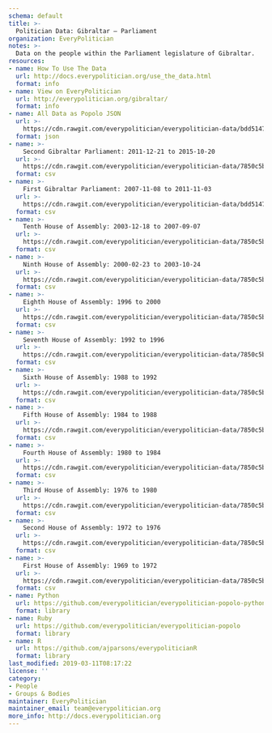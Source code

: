 ```yaml
---
schema: default
title: >-
  Politician Data: Gibraltar — Parliament
organization: EveryPolitician
notes: >-
  Data on the people within the Parliament legislature of Gibraltar.
resources:
- name: How To Use The Data
  url: http://docs.everypolitician.org/use_the_data.html
  format: info
- name: View on EveryPolitician
  url: http://everypolitician.org/gibraltar/
  format: info
- name: All Data as Popolo JSON
  url: >-
    https://cdn.rawgit.com/everypolitician/everypolitician-data/bdd51475551d7b9feaad5433e7f6f72d892a8a31/data/Gibraltar/Parliament/ep-popolo-v1.0.json
  format: json
- name: >-
    Second Gibraltar Parliament: 2011-12-21 to 2015-10-20
  url: >-
    https://cdn.rawgit.com/everypolitician/everypolitician-data/7850c5b89a32c2e4d6ef217520c5d8f28c350d27/data/Gibraltar/Parliament/term-12.csv
  format: csv
- name: >-
    First Gibraltar Parliament: 2007-11-08 to 2011-11-03
  url: >-
    https://cdn.rawgit.com/everypolitician/everypolitician-data/bdd51475551d7b9feaad5433e7f6f72d892a8a31/data/Gibraltar/Parliament/term-11.csv
  format: csv
- name: >-
    Tenth House of Assembly: 2003-12-18 to 2007-09-07
  url: >-
    https://cdn.rawgit.com/everypolitician/everypolitician-data/7850c5b89a32c2e4d6ef217520c5d8f28c350d27/data/Gibraltar/Parliament/term-10.csv
  format: csv
- name: >-
    Ninth House of Assembly: 2000-02-23 to 2003-10-24
  url: >-
    https://cdn.rawgit.com/everypolitician/everypolitician-data/7850c5b89a32c2e4d6ef217520c5d8f28c350d27/data/Gibraltar/Parliament/term-9.csv
  format: csv
- name: >-
    Eighth House of Assembly: 1996 to 2000
  url: >-
    https://cdn.rawgit.com/everypolitician/everypolitician-data/7850c5b89a32c2e4d6ef217520c5d8f28c350d27/data/Gibraltar/Parliament/term-8.csv
  format: csv
- name: >-
    Seventh House of Assembly: 1992 to 1996
  url: >-
    https://cdn.rawgit.com/everypolitician/everypolitician-data/7850c5b89a32c2e4d6ef217520c5d8f28c350d27/data/Gibraltar/Parliament/term-7.csv
  format: csv
- name: >-
    Sixth House of Assembly: 1988 to 1992
  url: >-
    https://cdn.rawgit.com/everypolitician/everypolitician-data/7850c5b89a32c2e4d6ef217520c5d8f28c350d27/data/Gibraltar/Parliament/term-6.csv
  format: csv
- name: >-
    Fifth House of Assembly: 1984 to 1988
  url: >-
    https://cdn.rawgit.com/everypolitician/everypolitician-data/7850c5b89a32c2e4d6ef217520c5d8f28c350d27/data/Gibraltar/Parliament/term-5.csv
  format: csv
- name: >-
    Fourth House of Assembly: 1980 to 1984
  url: >-
    https://cdn.rawgit.com/everypolitician/everypolitician-data/7850c5b89a32c2e4d6ef217520c5d8f28c350d27/data/Gibraltar/Parliament/term-4.csv
  format: csv
- name: >-
    Third House of Assembly: 1976 to 1980
  url: >-
    https://cdn.rawgit.com/everypolitician/everypolitician-data/7850c5b89a32c2e4d6ef217520c5d8f28c350d27/data/Gibraltar/Parliament/term-3.csv
  format: csv
- name: >-
    Second House of Assembly: 1972 to 1976
  url: >-
    https://cdn.rawgit.com/everypolitician/everypolitician-data/7850c5b89a32c2e4d6ef217520c5d8f28c350d27/data/Gibraltar/Parliament/term-2.csv
  format: csv
- name: >-
    First House of Assembly: 1969 to 1972
  url: >-
    https://cdn.rawgit.com/everypolitician/everypolitician-data/7850c5b89a32c2e4d6ef217520c5d8f28c350d27/data/Gibraltar/Parliament/term-1.csv
  format: csv
- name: Python
  url: https://github.com/everypolitician/everypolitician-popolo-python
  format: library
- name: Ruby
  url: https://github.com/everypolitician/everypolitician-popolo
  format: library
- name: R
  url: https://github.com/ajparsons/everypoliticianR
  format: library
last_modified: 2019-03-11T08:17:22
license: ''
category:
- People
- Groups & Bodies
maintainer: EveryPolitician
maintainer_email: team@everypolitician.org
more_info: http://docs.everypolitician.org
---
```

